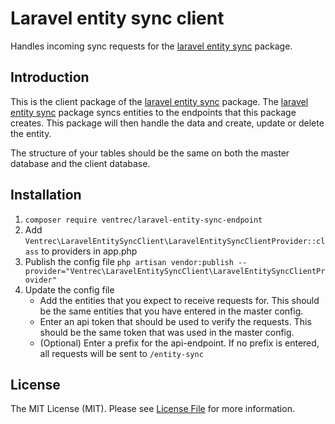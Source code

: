 # Laravel entity sync client

Handles incoming sync requests for the [laravel entity sync](https://github.com/ventrec/laravel-entity-sync) package.

## Introduction

This is the client package of the [laravel entity sync](https://github.com/ventrec/laravel-entity-sync) package. The [laravel entity sync](https://github.com/ventrec/laravel-entity-sync) package syncs entities to the endpoints that this package creates. This package will then handle the data and create, update or delete the entity.

The structure of your tables should be the same on both the master database and the client database.

## Installation

1. `composer require ventrec/laravel-entity-sync-endpoint`
2. Add `Ventrec\LaravelEntitySyncClient\LaravelEntitySyncClientProvider::class` to providers in app.php
3. Publish the config file `php artisan vendor:publish --provider="Ventrec\LaravelEntitySyncClient\LaravelEntitySyncClientProvider"`
4. Update the config file
    - Add the entities that you expect to receive requests for. This should be the same entities that you have entered in the master config.
    - Enter an api token that should be used to verify the requests. This should be the same token that was used in the master config.
    - (Optional) Enter a prefix for the api-endpoint. If no prefix is entered, all requests will be sent to `/entity-sync`

## License

The MIT License (MIT). Please see [License File](LICENSE.md) for more information.